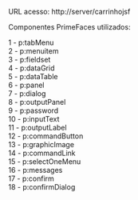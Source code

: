 URL acesso: http://server/carrinhojsf

Componentes PrimeFaces utilizados:

1 - p:tabMenu <br />
2 - p:menuitem<br />
3 - p:fieldset<br />
4 - p:dataGrid<br />
5 - p:dataTable<br />
6 - p:panel<br />
7 - p:dialog<br />
8 - p:outputPanel<br />
9 - p:password<br />
10 - p:inputText <br />
11 - p:outputLabel<br />
12 - p:commandButton<br />
13 - p:graphicImage<br />
14 - p:commandLink<br />
15 - p:selectOneMenu<br />
16 - p:messages <br />
17 - p:confirm<br />
18 - p:confirmDialog<br />
